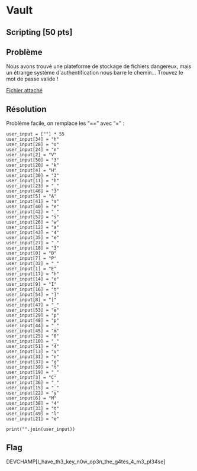 # Vault
## Scripting [50 pts]
## Problème 
Nous avons trouvé une plateforme de stockage de fichiers dangereux, mais un étrange système d'authentification nous barre le chemin... Trouvez le mot de passe valide !  

[Fichier attaché](files/1vault.py)
## Résolution
Problème facile, on remplace les “==” avec “=” :
```python3
user_input = [""] * 55
user_input[34] = "h" 
user_input[28] = "o" 
user_input[24] = "n" 
user_input[2] = "V" 
user_input[50] = "3" 
user_input[20] = "k" 
user_input[4] = "H" 
user_input[30] = "3" 
user_input[11] = "h" 
user_input[23] = "_" 
user_input[46] = "3" 
user_input[5] = "A" 
user_input[41] = "s" 
user_input[40] = "e" 
user_input[42] = "_" 
user_input[52] = "s" 
user_input[26] = "w" 
user_input[12] = "a" 
user_input[43] = "4" 
user_input[35] = "e" 
user_input[27] = "_" 
user_input[18] = "3" 
user_input[0] = "D" 
user_input[7] = "P" 
user_input[32] = "_" 
user_input[1] = "E" 
user_input[17] = "h" 
user_input[14] = "e" 
user_input[9] = "I" 
user_input[16] = "t" 
user_input[54] = "]" 
user_input[8] = "[" 
user_input[47] = "_" 
user_input[53] = "e" 
user_input[29] = "p" 
user_input[48] = "p" 
user_input[44] = "_" 
user_input[45] = "m" 
user_input[25] = "0" 
user_input[10] = "_" 
user_input[51] = "4" 
user_input[13] = "v" 
user_input[31] = "n" 
user_input[37] = "g" 
user_input[39] = "t" 
user_input[19] = "_" 
user_input[3] = "C" 
user_input[36] = "_" 
user_input[15] = "_" 
user_input[22] = "y" 
user_input[6] = "M" 
user_input[38] = "4" 
user_input[33] = "t" 
user_input[49] = "l" 
user_input[21] = "e"

print("".join(user_input))

```

## Flag

DEVCHAMP[I_have_th3_key_n0w_op3n_the_g4tes_4_m3_pl34se]
